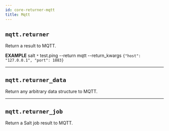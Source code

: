 ```yaml
---
id: core-returner-mqtt
title: Mqtt
---
```


## `mqtt.returner`

Return a result to MQTT.


**EXAMPLE** salt `*` test.ping --return mqtt --return_kwargs `{"host": "127.0.0.1", "port": 1883}`


----
## `mqtt.returner_data`

Return any arbitrary data structure to MQTT.


----
## `mqtt.returner_job`

Return a Salt job result to MQTT.
